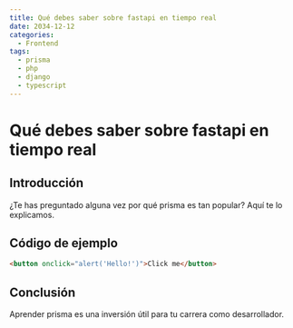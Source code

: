 ```yaml
---
title: Qué debes saber sobre fastapi en tiempo real
date: 2034-12-12
categories:
  - Frontend
tags:
  - prisma
  - php
  - django
  - typescript
---
```


# Qué debes saber sobre fastapi en tiempo real

## Introducción

¿Te has preguntado alguna vez por qué prisma es tan popular? Aquí te lo explicamos.

## Código de ejemplo

```html
<button onclick="alert('Hello!')">Click me</button>
```

## Conclusión

Aprender prisma es una inversión útil para tu carrera como desarrollador.